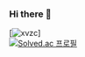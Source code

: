 ### Hi there 👋

[![xvzc](https://github-readme-stats.vercel.app/api?username=xvzc&show_icons=true&theme=radical)]  
[![Solved.ac 프로필](http://mazassumnida.wtf/api/generate_badge?boj=jry9913)](https://solved.ac/jry9913)
